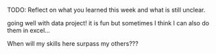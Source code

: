 TODO: Reflect on what you learned this week and what is still unclear.


going well with data project! it is fun but sometimes I think I can also do them in excel...

When will my skills here surpass my others???